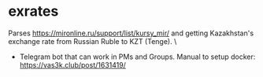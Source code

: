 # exrates
Parses https://mironline.ru/support/list/kursy_mir/ and getting Kazakhstan's exchange rate from Russian Ruble to KZT (Tenge). \
+ Telegram bot that can work in PMs and Groups.
Manual to setup docker: https://vas3k.club/post/1631419/
